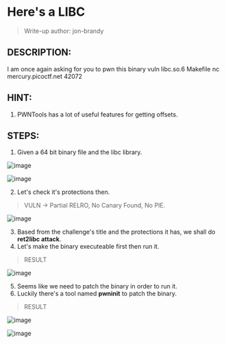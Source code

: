 # Here's a LIBC
> Write-up author: jon-brandy
## DESCRIPTION:
I am once again asking for you to pwn this binary vuln libc.so.6 Makefile nc mercury.picoctf.net 42072
## HINT:
1. PWNTools has a lot of useful features for getting offsets.
## STEPS:
1. Given a 64 bit binary file and the libc library.

![image](https://user-images.githubusercontent.com/70703371/223358966-7cf60cff-0c08-494c-9a00-5fdfd1d75206.png)


![image](https://user-images.githubusercontent.com/70703371/223359029-ea4e1434-370b-493f-bb2f-0e63350e8406.png)


2. Let's check it's protections then.

> VULN -> Partial RELRO, No Canary Found, No PIE.

![image](https://user-images.githubusercontent.com/70703371/223359201-b7035a95-3529-41ac-bc63-131855069c46.png)


3. Based from the challenge's title and the protections it has, we shall do **ret2libc attack**.
4. Let's make the binary executeable first then run it.

> RESULT

![image](https://user-images.githubusercontent.com/70703371/223359504-53a443d5-44e2-4466-ac0f-8a5c0463ff2b.png)


5. Seems like we need to patch the binary in order to run it.
6. Luckily there's a tool named **pwninit** to patch the binary.

> RESULT

![image](https://user-images.githubusercontent.com/70703371/223360625-16e97db6-3196-47b3-9e8f-94a2cafc3b3f.png)


![image](https://user-images.githubusercontent.com/70703371/223360687-0f801324-3df4-4a6c-a3d5-a100b73ac2ba.png)


